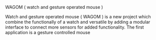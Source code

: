 WAGOM ( watch and gesture operated mouse )

Watch and gesture operated mouse ( WAGOM ) is a new project which combine the functionally of a watch and versatile by adding a modular interface to connect more sensors for added functionality. The first application is a gesture controlled mouse
